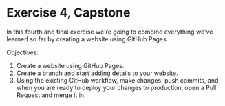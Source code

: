 # Exercise 4, Capstone

In this fourth and final exercise we're going to combine everything we've learned so far by creating a website using GitHub Pages.

Objectives:
1. Create a website using GitHub Pages.
2. Create a branch and start adding details to your website.
3. Using the existing GitHub workflow, make changes, push commits, and when you are ready to deploy your changes to production, open a Pull Request and merge it in.
